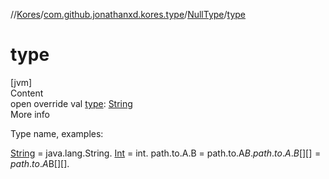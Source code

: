 //[Kores](../../index.md)/[com.github.jonathanxd.kores.type](../index.md)/[NullType](index.md)/[type](type.md)



# type  
[jvm]  
Content  
open override val [type](type.md): [String](https://kotlinlang.org/api/latest/jvm/stdlib/kotlin/-string/index.html)  
More info  


Type name, examples:



[String](https://kotlinlang.org/api/latest/jvm/stdlib/kotlin/-string/index.html) = java.lang.String. [Int](https://kotlinlang.org/api/latest/jvm/stdlib/kotlin/-int/index.html) = int. path.to.A.B = path.to.A$B. path.to.A.B[][] = path.to.A$B[][].

  



